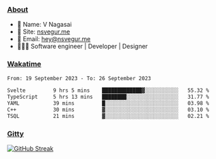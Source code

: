 
### [About](https://nsvegur.me/)

- 👻 Name: V Nagasai
- 🔭 Site: [nsvegur.me](https://nsvegur.me/)
- 📨 Email: [hey@nsvegur.me](mailto:hey@nsvegur.me)
- 👨🏻‍💻 Software engineer | Developer | Designer

### [Wakatime](https://wakatime.com/@NSVegur)

<!--START_SECTION:waka-->

```txt
From: 19 September 2023 - To: 26 September 2023

Svelte         9 hrs 5 mins    █████████████▓░░░░░░░░░░░   55.32 %
TypeScript     5 hrs 13 mins   ████████░░░░░░░░░░░░░░░░░   31.77 %
YAML           39 mins         █░░░░░░░░░░░░░░░░░░░░░░░░   03.98 %
C++            30 mins         ▓░░░░░░░░░░░░░░░░░░░░░░░░   03.10 %
TSQL           21 mins         ▓░░░░░░░░░░░░░░░░░░░░░░░░   02.21 %
```

<!--END_SECTION:waka-->

### [Gitty](https://github.com/NSVEGUR?tab=repositories)

[![GitHub Streak](https://github-readme-streak-stats.herokuapp.com?user=NSVEGUR&theme=dark&hide_border=true&date_format=M%20j%5B%2C%20Y%5D&ring=57A6FF&fire=57A6FF&currStreakLabel=57A6FF&background=0F1017)]('https://github.com/NSVEGUR')

